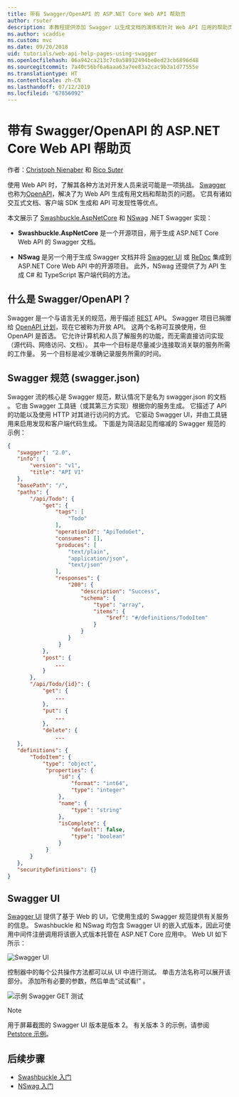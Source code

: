 ```yaml
---
title: 带有 Swagger/OpenAPI 的 ASP.NET Core Web API 帮助页
author: rsuter
description: 本教程提供添加 Swagger 以生成文档的演练和针对 Web API 应用的帮助页。
ms.author: scaddie
ms.custom: mvc
ms.date: 09/20/2018
uid: tutorials/web-api-help-pages-using-swagger
ms.openlocfilehash: 06a942ca213c7c0a58932494be0ed23cb6896d48
ms.sourcegitcommit: 7a40c56bf6a6aaa63a7ee83a2cac9b3a1d77555e
ms.translationtype: HT
ms.contentlocale: zh-CN
ms.lasthandoff: 07/12/2019
ms.locfileid: "67856092"
---
```

# <a name="aspnet-core-web-api-help-pages-with-swagger--openapi"></a>带有 Swagger/OpenAPI 的 ASP.NET Core Web API 帮助页

作者：[Christoph Nienaber](https://twitter.com/zuckerthoben) 和 [Rico Suter](https://blog.rsuter.com/)

使用 Web API 时，了解其各种方法对开发人员来说可能是一项挑战。 [Swagger](https://swagger.io/) 也称为[OpenAPI](https://www.openapis.org/)，解决了为 Web API 生成有用文档和帮助页的问题。 它具有诸如交互式文档、客户端 SDK 生成和 API 可发现性等优点。

本文展示了 [Swashbuckle.AspNetCore](https://github.com/domaindrivendev/Swashbuckle.AspNetCore) 和 [NSwag](https://github.com/RicoSuter/NSwag) .NET Swagger 实现：

* **Swashbuckle.AspNetCore** 是一个开源项目，用于生成 ASP.NET Core Web API 的 Swagger 文档。

* **NSwag** 是另一个用于生成 Swagger 文档并将 [Swagger UI](https://swagger.io/swagger-ui/) 或 [ReDoc](https://github.com/Rebilly/ReDoc) 集成到 ASP.NET Core Web API 中的开源项目。 此外，NSwag 还提供了为 API 生成 C# 和 TypeScript 客户端代码的方法。

## <a name="what-is-swagger--openapi"></a>什么是 Swagger/OpenAPI？

Swagger 是一个与语言无关的规范，用于描述 [REST](https://en.wikipedia.org/wiki/Representational_state_transfer) API。 Swagger 项目已捐赠给 [OpenAPI 计划](https://www.openapis.org/)，现在它被称为开放 API。 这两个名称可互换使用，但 OpenAPI 是首选。 它允许计算机和人员了解服务的功能，而无需直接访问实现（源代码、网络访问、文档）。 其中一个目标是尽量减少连接取消关联的服务所需的工作量。 另一个目标是减少准确记录服务所需的时间。

## <a name="swagger-specification-swaggerjson"></a>Swagger 规范 (swagger.json)

Swagger 流的核心是 Swagger 规范，默认情况下是名为 swagger.json 的文档  。 它由 Swagger 工具链（或其第三方实现）根据你的服务生成。 它描述了 API 的功能以及使用 HTTP 对其进行访问的方式。 它驱动 Swagger UI，并由工具链用来启用发现和客户端代码生成。 下面是为简洁起见而缩减的 Swagger 规范的示例：

```json
{
   "swagger": "2.0",
   "info": {
       "version": "v1",
       "title": "API V1"
   },
   "basePath": "/",
   "paths": {
       "/api/Todo": {
           "get": {
               "tags": [
                   "Todo"
               ],
               "operationId": "ApiTodoGet",
               "consumes": [],
               "produces": [
                   "text/plain",
                   "application/json",
                   "text/json"
               ],
               "responses": {
                   "200": {
                       "description": "Success",
                       "schema": {
                           "type": "array",
                           "items": {
                               "$ref": "#/definitions/TodoItem"
                           }
                       }
                   }
                }
           },
           "post": {
               ...
           }
       },
       "/api/Todo/{id}": {
           "get": {
               ...
           },
           "put": {
               ...
           },
           "delete": {
               ...
   },
   "definitions": {
       "TodoItem": {
           "type": "object",
            "properties": {
                "id": {
                    "format": "int64",
                    "type": "integer"
                },
                "name": {
                    "type": "string"
                },
                "isComplete": {
                    "default": false,
                    "type": "boolean"
                }
            }
       }
   },
   "securityDefinitions": {}
}
```

## <a name="swagger-ui"></a>Swagger UI

[Swagger UI](https://swagger.io/swagger-ui/) 提供了基于 Web 的 UI，它使用生成的 Swagger 规范提供有关服务的信息。 Swashbuckle 和 NSwag 均包含 Swagger UI 的嵌入式版本，因此可使用中间件注册调用将该嵌入式版本托管在 ASP.NET Core 应用中。 Web UI 如下所示：

![Swagger UI](web-api-help-pages-using-swagger/_static/swagger-ui.png)

控制器中的每个公共操作方法都可以从 UI 中进行测试。 单击方法名称可以展开该部分。 添加所有必要的参数，然后单击“试试看!”  。

![示例 Swagger GET 测试](web-api-help-pages-using-swagger/_static/get-try-it-out.png)

> [!NOTE]
> 用于屏幕截图的 Swagger UI 版本是版本 2。 有关版本 3 的示例，请参阅 [Petstore 示例](https://petstore.swagger.io/)。

## <a name="next-steps"></a>后续步骤

* [Swashbuckle 入门](xref:tutorials/get-started-with-swashbuckle)
* [NSwag 入门](xref:tutorials/get-started-with-nswag)
